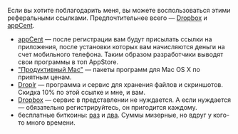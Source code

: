Если вы хотите поблагодарить меня, вы можете воспользоваться этими реферальными ссылками. Предпочтительнее всего — [Dropbox](https://db.tt/RBkbth7p) и [appCent](http://appinday.ru/refi4biz).

- [appCent](http://appinday.ru/refi4biz) — после регистрации вам будут присылать ссылки на приложения, после установки которых вам начисляются деньги на счет мобильного телефона. Таким образом разработчики выводят свои программы в топ AppStore.
- ["Продуктивный Mac"](http://www.productivemacs.com/a/375473) — пакеты программ для Mac OS X по приятным ценам.
- [Droplr](https://droplr.com/join/d/HtazcU6Q) — программа и сервис для хранения файлов и скриншотов. Скидка 10% по этой ссылке и мне, и вам.
- [Dropbox](https://db.tt/RBkbth7p) — сервис в представлении не нуждается. А если нуждается — обязательно регистрируйтесь, он пригодится каждому.
- бесплатные биткоины: [раз](https://coinad.com/?r=NK28VEN3JDKP1BY) и [два](http://freebitco.in/?r=166226). Суммы мизерные, но вдруг у кого-то много времени.